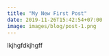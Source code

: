 ```yaml
---
title: "My New First Post"
date: 2019-11-26T15:42:54+07:00
image: images/blog/post-1.png
---
```


lkjhgfdkjhgff
